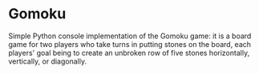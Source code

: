 # Gomoku
Simple Python console implementation of the Gomoku game: it is a board game for two players who take turns in putting stones on the board, each players' goal being to create an unbroken row of five stones horizontally, vertically, or diagonally. 
